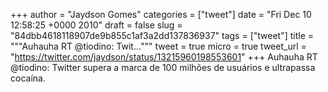 
+++
author = "Jaydson Gomes"
categories = ["tweet"]
date = "Fri Dec 10 12:58:25 +0000 2010"
draft = false
slug = "84dbb4618118907de9b855c1af3a2dd137836937"
tags = ["tweet"]
title = """Auhauha RT @tiodino: Twit..."""
tweet = true
micro = true
tweet_url = "https://twitter.com/jaydson/status/13215960198553601"
+++
Auhauha RT @tiodino: Twitter supera a marca de 100 milhões de usuários e ultrapassa cocaína.
